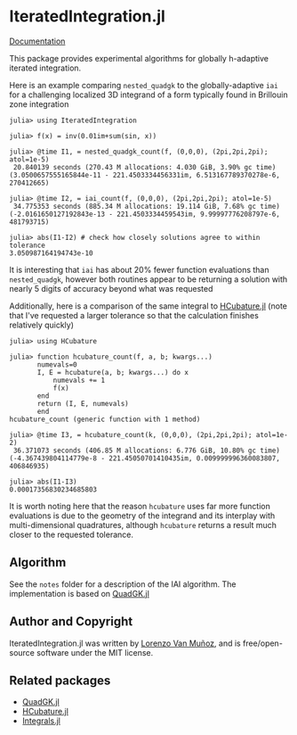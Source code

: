 # IteratedIntegration.jl

[Documentation](https://lxvm.github.io/IteratedIntegration.jl/dev/)

This package provides experimental algorithms for globally h-adaptive iterated
integration.

Here is an example comparing `nested_quadgk` to the globally-adaptive `iai` for
a challenging localized 3D integrand of a form typically found in Brillouin zone
integration
```
julia> using IteratedIntegration

julia> f(x) = inv(0.01im+sum(sin, x))

julia> @time I1, = nested_quadgk_count(f, (0,0,0), (2pi,2pi,2pi); atol=1e-5)
 20.840139 seconds (270.43 M allocations: 4.030 GiB, 3.90% gc time)
(3.0500657555165844e-11 - 221.4503334456331im, 6.513167789370278e-6, 270412665)

julia> @time I2, = iai_count(f, (0,0,0), (2pi,2pi,2pi); atol=1e-5)
 34.775353 seconds (885.34 M allocations: 19.114 GiB, 7.68% gc time)
(-2.0161650127192843e-13 - 221.4503334459543im, 9.99997776208797e-6, 481793715)

julia> abs(I1-I2) # check how closely solutions agree to within tolerance
3.050987164194743e-10
```
It is interesting that `iai` has about 20% fewer function evaluations than
`nested_quadgk`, however both routines appear to be returning a solution with
nearly 5 digits of accuracy beyond what was requested

Additionally, here is a comparison of the same integral to
[HCubature.jl](https://github.com/JuliaMath/HCubature.jl) (note that I've
requested a larger tolerance so that the calculation finishes relatively quickly)
```
julia> using HCubature

julia> function hcubature_count(f, a, b; kwargs...)
       numevals=0
       I, E = hcubature(a, b; kwargs...) do x
           numevals += 1
           f(x)
       end
       return (I, E, numevals)
       end
hcubature_count (generic function with 1 method)

julia> @time I3, = hcubature_count(k, (0,0,0), (2pi,2pi,2pi); atol=1e-2)
 36.371073 seconds (406.85 M allocations: 6.776 GiB, 10.80% gc time)
(-4.367439804114779e-8 - 221.45050701410435im, 0.009999996360083807, 406846935)

julia> abs(I1-I3)
0.00017356830234685803
```
It is worth noting here that the reason `hcubature` uses far more function
evaluations is due to the geometry of the integrand and its interplay with
multi-dimensional quadratures, although `hcubature` returns a result much closer
to the requested tolerance.

## Algorithm

See the `notes` folder for a description of the IAI algorithm.
The implementation is based on [QuadGK.jl](https://github.com/JuliaMath/QuadGK.jl)

## Author and Copyright

IteratedIntegration.jl was written by [Lorenzo Van
Muñoz](https://web.mit.edu/lxvm/www/), and is free/open-source software under
the MIT license.

## Related packages
- [QuadGK.jl](https://github.com/JuliaMath/QuadGK.jl)
- [HCubature.jl](https://github.com/JuliaMath/HCubature.jl)
- [Integrals.jl](https://github.com/SciML/Integrals.jl)
